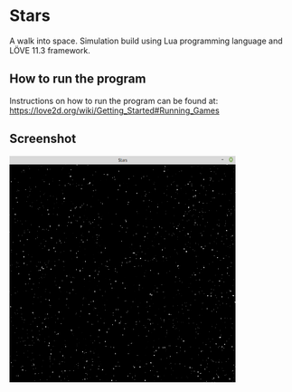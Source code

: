 # Stars
A walk into space.
Simulation build using Lua programming language and LÖVE 11.3 framework.

## How to run the program
Instructions on how to run the program can be found at: https://love2d.org/wiki/Getting_Started#Running_Games

## Screenshot
<img src="https://github.com/MatheusCod/Stars/blob/master/screenshot.png" width="400" height="400">
